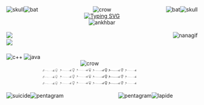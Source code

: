 <!-- gifs superiores -->
<div>
  <img align="left" alt="skull" height="25" width="auto" src="https://media.tenor.com/w-FFnB-YLYYAAAAi/skull-rotate.gif"/>
  <img align="left" alt="bat" height="30" width="auto" src="https://media.tenor.com/Npixqj3Ek1IAAAAi/sappy-seals.gif">
  <img align="right" alt="skull" height="25" width="auto" src="https://media.tenor.com/w-FFnB-YLYYAAAAi/skull-rotate.gif"/>
  <!-- <img align="center" alt="crow" height="100" width="auto" src="https://media1.tenor.com/m/4RZiTZWSgo4AAAAC/cat-black-cat.gif"> -->
  <!--<img align="center" alt="crow" height="100" width="auto" src="https://web.archive.org/web/20090829043948/http://www.geocities.com/pearlsnaplace/crowback.gif"-->
  <img align="right" alt="bat" height="30" width="auto" src="https://media.tenor.com/Npixqj3Ek1IAAAAi/sappy-seals.gif">
</div>

<!-- gif corvos superior -->
<div align="center">
    <img alt="crow" height="100" width="auto" src="https://web.archive.org/web/20090829043948/http://www.geocities.com/pearlsnaplace/crowback.gif">
</div>

<!-- digitando... -->
<div align="center">
  <a href="https://git.io/typing-svg">
   <img src="https://readme-typing-svg.herokuapp.com?font=Roboto+Slab&pause=1000&color=9745f5&center=true&vCenter=true&width=300&lines=Welcome+Dear..." alt="Typing SVG">
   </a>
   <br>

 <!-- barra ankh -->
  <img alt="ankhbar" height="34" width="auto" src="https://web.archive.org/web/20091026170733/http://geocities.com/paris/lights/6000/ankh.gif">
   <br>
   <br>
</div>

 
<div>
  <!-- link github stats -->
  <a href="https://github.com/myhticile"></a>
  <!-- gif nana -->
  <img align="right" alt="nanagif" height="180" width="auto" src="https://media1.tenor.com/m/8z4ARlovaHkAAAAd/nana-nana-anime.gif">
  <!-- github stats -->
  <img height="160em" src="https://github-readme-stats.vercel.app/api?username=myhticile&show_icons=true&theme=midnight-purple"/>
    <br>
  <img height="90em" src="https://github-readme-stats.vercel.app/api/top-langs/?username=myhticile&layout=compact&langs_count=16&theme=midnight-purple"/>
</div>

  <!-- linguagens -->
<div style="display: inline_block"><br>
  <img align="center" alt="c++" height="25" width="35" src="https://cdn.jsdelivr.net/gh/devicons/devicon@latest/icons/cplusplus/cplusplus-original.svg">
  <img align="center" alt="java" height="25" width="35" src="https://cdn.jsdelivr.net/gh/devicons/devicon@latest/icons/java/java-original.svg" />
   <br>
</div>

<!-- gif corvo inferior -->
<div align="center">
    <img alt="crow" height="100" width="auto" src="https://media1.giphy.com/media/v1.Y2lkPTc5MGI3NjExcGp2YjM5NGRoNGF0dDJlMG9oN2VlN2xnZGczY3NjeGluM205NmRpdyZlcD12MV9pbnRlcm5hbF9naWZfYnlfaWQmY3Q9cw/Ny2bR4dhwCTC/giphy.webp">
</div>

<!-- barra caveira -->
<div align="center">
  <img alt="skeleton jump" height="10" width="auto" align="center" src="https://github.com/Edmurk/Edmurk/blob/main/gifs/bone2-removebg-preview.png">
  <img alt="skeleton jump" height="10" width="auto" align="center" src="https://github.com/Edmurk/Edmurk/blob/main/gifs/bone2-removebg-preview.png">
  <img alt="skeleton jump" height="10" width="auto" align="center" src="https://github.com/Edmurk/Edmurk/blob/main/gifs/bone2-removebg-preview.png">
  <br>
  <br>
</div>

<div>
<!-- gifs inferiores-->  
  <img align="right" alt="lapide" height="110" width="auto" src="https://web.archive.org/web/20091027035904/http://br.geocities.com/studiolordedankhgifs/grave2.gif">
  <img align="left"alt="suicide" height="100" width="auto" src="https://web.archive.org/web/20091019015741/http://www.geocities.com/v2vfdevilhouseofhorror/skull_hng.gif">
  <img align="left" alt="pentagram" height="30" width="auto" src="https://media2.giphy.com/media/v1.Y2lkPTc5MGI3NjExanVmZHp1cDA1b3VlNnkycHlqeDNyZTVkdTdtZmNpeXJkZDBubG9pdiZlcD12MV9pbnRlcm5hbF9naWZfYnlfaWQmY3Q9cw/ckhaLqYn1miBbAYbIg/giphy.webp">
  <img align="right" alt="pentagram" height="30" width="auto" src="https://media2.giphy.com/media/v1.Y2lkPTc5MGI3NjExanVmZHp1cDA1b3VlNnkycHlqeDNyZTVkdTdtZmNpeXJkZDBubG9pdiZlcD12MV9pbnRlcm5hbF9naWZfYnlfaWQmY3Q9cw/ckhaLqYn1miBbAYbIg/giphy.webp">
 
</div>
